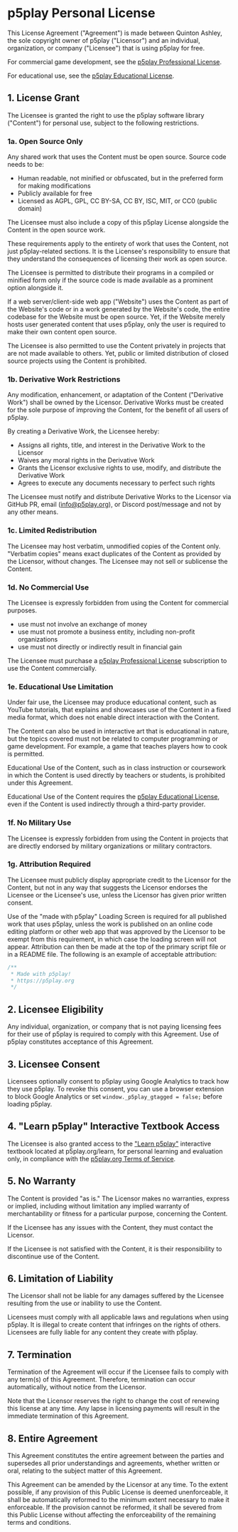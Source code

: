# p5play Personal License

This License Agreement ("Agreement") is made between Quinton Ashley, the sole copyright owner of p5play ("Licensor") and an individual, organization, or company ("Licensee") that is using p5play for free.

For commercial game development, see the [p5play Professional License](https://p5play.org/pro).

For educational use, see the [p5play Educational License](https://p5play.org/teach).

## 1. License Grant

The Licensee is granted the right to use the p5play software library ("Content") for personal use, subject to the following restrictions.

### 1a. Open Source Only

Any shared work that uses the Content must be open source. Source code needs to be:

- Human readable, not minified or obfuscated, but in the preferred form for making modifications
- Publicly available for free
- Licensed as AGPL, GPL, CC BY-SA, CC BY, ISC, MIT, or CC0 (public domain)

The Licensee must also include a copy of this p5play License alongside the Content in the open source work.

These requirements apply to the entirety of work that uses the Content, not just p5play-related sections. It is the Licensee's responsibility to ensure that they understand the consequences of licensing their work as open source.

The Licensee is permitted to distribute their programs in a compiled or minified form only if the source code is made available as a prominent option alongside it.

If a web server/client-side web app ("Website") uses the Content as part of the Website's code or in a work generated by the Website's code, the entire codebase for the Website must be open source. Yet, if the Website merely hosts user generated content that uses p5play, only the user is required to make their own content open source.

The Licensee is also permitted to use the Content privately in projects that are not made available to others. Yet, public or limited distribution of closed source projects using the Content is prohibited.

### 1b. Derivative Work Restrictions

Any modification, enhancement, or adaptation of the Content ("Derivative Work") shall be owned by the Licensor. Derivative Works must be created for the sole purpose of improving the Content, for the benefit of all users of p5play.

By creating a Derivative Work, the Licensee hereby:

- Assigns all rights, title, and interest in the Derivative Work to the Licensor
- Waives any moral rights in the Derivative Work
- Grants the Licensor exclusive rights to use, modify, and distribute the Derivative Work
- Agrees to execute any documents necessary to perfect such rights

The Licensee must notify and distribute Derivative Works to the Licensor via GitHub PR, email (info@p5play.org), or Discord post/message and not by any other means.

### 1c. Limited Redistribution

The Licensee may host verbatim, unmodified copies of the Content only. "Verbatim copies" means exact duplicates of the Content as provided by the Licensor, without changes. The Licensee may not sell or sublicense the Content.

### 1d. No Commercial Use

The Licensee is expressly forbidden from using the Content for commercial purposes.

- use must not involve an exchange of money
- use must not promote a business entity, including non-profit organizations
- use must not directly or indirectly result in financial gain

The Licensee must purchase a [p5play Professional License](https://p5play.org/pro) subscription to use the Content commercially.

### 1e. Educational Use Limitation

Under fair use, the Licensee may produce educational content, such as YouTube tutorials, that explains and showcases use of the Content in a fixed media format, which does not enable direct interaction with the Content.

The Content can also be used in interactive art that is educational in nature, but the topics covered must not be related to computer programming or game development. For example, a game that teaches players how to cook is permitted.

Educational Use of the Content, such as in class instruction or coursework in which the Content is used directly by teachers or students, is prohibited under this Agreement.

Educational Use of the Content requires the [p5play Educational License](https://p5play.org/teach), even if the Content is used indirectly through a third-party provider.

### 1f. No Military Use

The Licensee is expressly forbidden from using the Content in projects that are directly endorsed by military organizations or military contractors.

### 1g. Attribution Required

The Licensee must publicly display appropriate credit to the Licensor for the Content, but not in any way that suggests the Licensor endorses the Licensee or the Licensee's use, unless the Licensor has given prior written consent.

Use of the "made with p5play" Loading Screen is required for all published work that uses p5play, unless the work is published on an online code editing platform or other web app that was approved by the Licensor to be exempt from this requirement, in which case the loading screen will not appear. Attribution can then be made at the top of the primary script file or in a README file. The following is an example of acceptable attribution:

```js
/**
 * Made with p5play!
 * https://p5play.org
 */
```

## 2. Licensee Eligibility

Any individual, organization, or company that is not paying licensing fees for their use of p5play is required to comply with this Agreement. Use of p5play constitutes acceptance of this Agreement.

## 3. Licensee Consent

Licensees optionally consent to p5play using Google Analytics to track how they use p5play. To revoke this consent, you can use a browser extension to block Google Analytics or set `window._p5play_gtagged = false;` before loading p5play.

## 4. "Learn p5play" Interactive Textbook Access

The Licensee is also granted access to the ["Learn p5play"](https://p5play.org/learn) interactive textbook located at p5play.org/learn, for personal learning and evaluation only, in compliance with the [p5play.org Terms of Service](https://p5play.org/account/tos.md).

## 5. No Warranty

The Content is provided "as is." The Licensor makes no warranties, express or implied, including without limitation any implied warranty of merchantability or fitness for a particular purpose, concerning the Content.

If the Licensee has any issues with the Content, they must contact the Licensor.

If the Licensee is not satisfied with the Content, it is their responsibility to discontinue use of the Content.

## 6. Limitation of Liability

The Licensor shall not be liable for any damages suffered by the Licensee resulting from the use or inability to use the Content.

Licensees must comply with all applicable laws and regulations when using p5play. It is illegal to create content that infringes on the rights of others. Licensees are fully liable for any content they create with p5play.

## 7. Termination

Termination of the Agreement will occur if the Licensee fails to comply with any term(s) of this Agreement. Therefore, termination can occur automatically, without notice from the Licensor.

Note that the Licensor reserves the right to change the cost of renewing this license at any time. Any lapse in licensing payments will result in the immediate termination of this Agreement.

## 8. Entire Agreement

This Agreement constitutes the entire agreement between the parties and supersedes all prior understandings and agreements, whether written or oral, relating to the subject matter of this Agreement.

This Agreement can be amended by the Licensor at any time. To the extent possible, if any provision of this Public License is deemed unenforceable, it shall be automatically reformed to the minimum extent necessary to make it enforceable. If the provision cannot be reformed, it shall be severed from this Public License without affecting the enforceability of the remaining terms and conditions.
